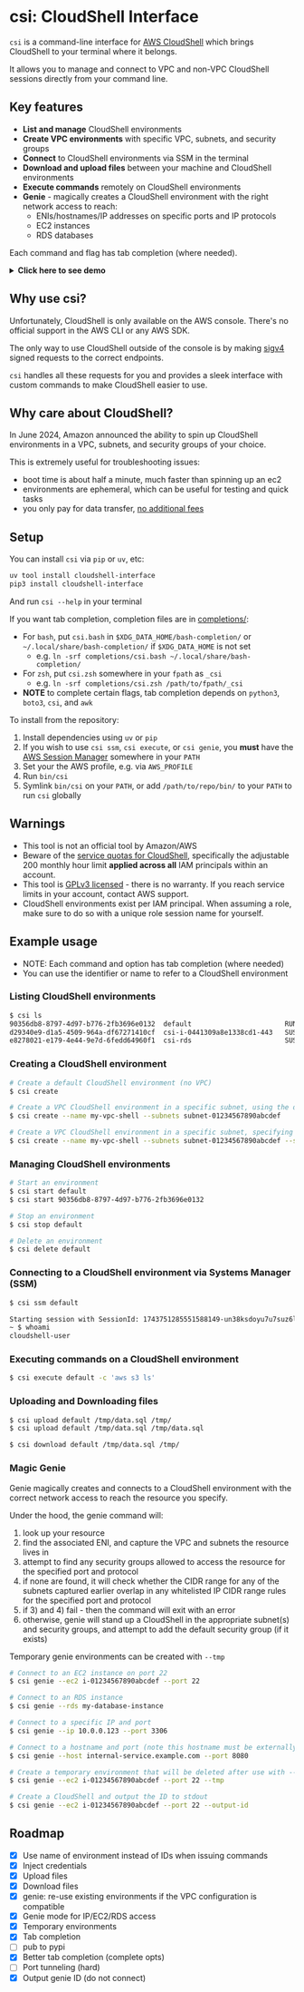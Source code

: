 # csi: CloudShell Interface

`csi` is a command-line interface for [AWS CloudShell](https://aws.amazon.com/cloudshell) which brings CloudShell to your terminal where it belongs.

It allows you to manage and connect to VPC and non-VPC CloudShell sessions directly from your command line.

## Key features

* **List and manage** CloudShell environments
* **Create VPC environments** with specific VPC, subnets, and security groups
* **Connect** to CloudShell environments via SSM in the terminal
* **Download and upload files** between your machine and CloudShell environments
* **Execute commands** remotely on CloudShell environments
* **Genie** - magically creates a CloudShell environment with the right network access to reach:
    * ENIs/hostnames/IP addresses on specific ports and IP protocols
    * EC2 instances
    * RDS databases

Each command and flag has tab completion (where needed).

<details><summary><b>Click here to see demo</b></summary>
   
![demo 18 70](https://github.com/user-attachments/assets/d0476469-865f-4477-b1db-e3c08cadc812)
</details>

## Why use csi?

Unfortunately, CloudShell is only available on the AWS console. There's no official support in the AWS CLI or any AWS SDK.

The only way to use CloudShell outside of the console is by making [sigv4](https://docs.aws.amazon.com/AmazonS3/latest/API/sig-v4-authenticating-requests.html) signed requests to the correct endpoints.

`csi` handles all these requests for you and provides a sleek interface with custom commands to make CloudShell easier to use.

## Why care about CloudShell?

In June 2024, Amazon announced the ability to spin up CloudShell environments in a VPC, subnets, and security groups of your choice.

This is extremely useful for troubleshooting issues:
* boot time is about half a minute, much faster than spinning up an ec2
* environments are ephemeral, which can be useful for testing and quick tasks
* you only pay for data transfer, [no additional fees](https://aws.amazon.com/cloudshell/pricing)

## Setup

You can install `csi` via `pip` or `uv`, etc:

```bash
uv tool install cloudshell-interface
pip3 install cloudshell-interface
```

And run `csi --help` in your terminal

If you want tab completion, completion files are in [completions/](./completions/):
* For `bash`, put `csi.bash` in `$XDG_DATA_HOME/bash-completion/` or `~/.local/share/bash-completion/` if `$XDG_DATA_HOME` is not set
    * e.g. `ln -srf completions/csi.bash ~/.local/share/bash-completion/`
* For `zsh`, put `csi.zsh` somewhere in your `fpath` as `_csi`
    * e.g. `ln -srf completions/csi.zsh /path/to/fpath/_csi`
* **NOTE** to complete certain flags, tab completion depends on `python3`, `boto3`, `csi`, and `awk`

To install from the repository:

1. Install dependencies using `uv` or `pip`
2. If you wish to use `csi ssm`, `csi execute`, or `csi genie`, you **must** have the [AWS Session Manager](https://docs.aws.amazon.com/systems-manager/latest/userguide/session-manager-working-with-install-plugin.html) somewhere in your `PATH`
3. Set your the AWS profile, e.g. via `AWS_PROFILE`
4. Run `bin/csi`
5. Symlink `bin/csi` on your `PATH`, or add `/path/to/repo/bin/` to your `PATH` to run `csi` globally

## Warnings

* This tool is not an official tool by Amazon/AWS
* Beware of the [service quotas for CloudShell](https://docs.aws.amazon.com/general/latest/gr/cloudshell.html#limits_cloudshell), specifically the adjustable 200 monthly hour limit **applied across all** IAM principals within an account.
* This tool is [GPLv3 licensed](./LICENSE) - there is no warranty. If you reach service limits in your account, contact AWS support.
* CloudShell environments exist per IAM principal. When assuming a role, make sure to do so with a unique role session name for yourself.

## Example usage

* NOTE: Each command and option has tab completion (where needed)
* You can use the identifier or name to refer to a CloudShell environment

### Listing CloudShell environments

```bash
$ csi ls
90356db8-8797-4d97-b776-2fb3696e0132  default                       RUNNING
d29340e9-d1a5-4509-964a-df67271410cf  csi-i-0441309a8e1338cd1-443   SUSPENDED  vpc-00235e1cd5f421ea3  subnet-09109a275b488cb8b
e8278021-e179-4e44-9e7d-6fedd64960f1  csi-rds                       SUSPENDED  vpc-00235e1cd5f421ea3  subnet-09109a275b488cb8b,subnet-0c8fb515762607bcc
```

### Creating a CloudShell environment

```bash
# Create a default CloudShell environment (no VPC)
$ csi create

# Create a VPC CloudShell environment in a specific subnet, using the default security group
$ csi create --name my-vpc-shell --subnets subnet-01234567890abcdef

# Create a VPC CloudShell environment in a specific subnet, specifying a security group
$ csi create --name my-vpc-shell --subnets subnet-01234567890abcdef --security-groups sg-01234567890abcdef
```

### Managing CloudShell environments

```bash
# Start an environment
$ csi start default
$ csi start 90356db8-8797-4d97-b776-2fb3696e0132

# Stop an environment
$ csi stop default

# Delete an environment
$ csi delete default
```

### Connecting to a CloudShell environment via Systems Manager (SSM)

```bash
$ csi ssm default

Starting session with SessionId: 1743751285551588149-un38ksdoyu7u7suz6li3vx53r4
~ $ whoami
cloudshell-user
```

### Executing commands on a CloudShell environment

```bash
$ csi execute default -c 'aws s3 ls'
```

### Uploading and Downloading files

```bash
$ csi upload default /tmp/data.sql /tmp/
$ csi upload default /tmp/data.sql /tmp/data.sql

$ csi download default /tmp/data.sql /tmp/
```

### Magic Genie

Genie magically creates and connects to a CloudShell environment with the correct network access to reach the resource you specify.

Under the hood, the genie command will:
1. look up your resource
2. find the associated ENI, and capture the VPC and subnets the resource lives in
3. attempt to find any security groups allowed to access the resource for the specified port and protocol
4. if none are found, it will check whether the CIDR range for any of the subnets captured earlier overlap in any whitelisted IP CIDR range rules for the specified port and protocol
5. if 3) and 4) fail - then the command will exit with an error
6. otherwise, genie will stand up a CloudShell in the appropriate subnet(s) and security groups, and attempt to add the default security group (if it exists)

Temporary genie environments can be created with `--tmp`

```bash
# Connect to an EC2 instance on port 22
$ csi genie --ec2 i-01234567890abcdef --port 22

# Connect to an RDS instance
$ csi genie --rds my-database-instance

# Connect to a specific IP and port
$ csi genie --ip 10.0.0.123 --port 3306

# Connect to a hostname and port (note this hostname must be externally resolvable)
$ csi genie --host internal-service.example.com --port 8080

# Create a temporary environment that will be deleted after use with --tmp
$ csi genie --ec2 i-01234567890abcdef --port 22 --tmp

# Create a CloudShell and output the ID to stdout
$ csi genie --ec2 i-01234567890abcdef --port 22 --output-id
```

## Roadmap

* [x] Use name of environment instead of IDs when issuing commands
* [x] Inject credentials
* [x] Upload files
* [x] Download files
* [x] genie: re-use existing environments if the VPC configuration is compatible
* [x] Genie mode for IP/EC2/RDS access
* [x] Temporary environments
* [x] Tab completion
* [ ] pub to pypi
* [x] Better tab completion (complete opts)
* [ ] Port tunneling (hard)
* [x] Output genie ID (do not connect)
